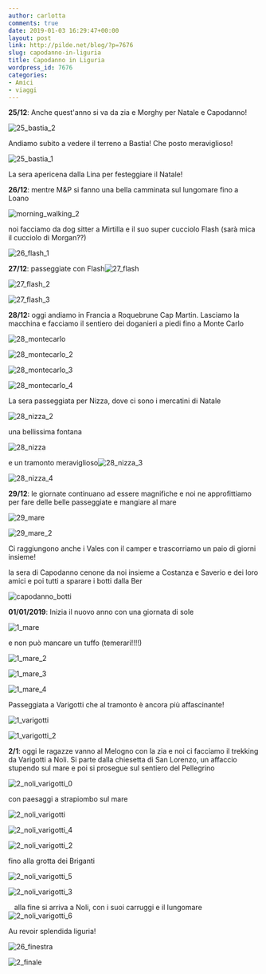 ```yaml
---
author: carlotta
comments: true
date: 2019-01-03 16:29:47+00:00
layout: post
link: http://pilde.net/blog/?p=7676
slug: capodanno-in-liguria
title: Capodanno in Liguria
wordpress_id: 7676
categories:
- Amici
- viaggi
---
```


**25/12**: Anche quest'anno si va da zia e Morghy per Natale e Capodanno!

![25_bastia_2]({{baseurl}}/uploads/2019/03/25_bastia_2-1.jpg)




Andiamo subito a vedere il terreno a Bastia! Che posto meraviglioso!

![25_bastia_1]({{baseurl}}/uploads/2019/03/25_bastia_1.jpg)


La sera apericena dalla Lina per festeggiare il Natale!

**26/12**: mentre M&P si fanno una bella camminata sul lungomare fino a Loano

![morning_walking_2]({{baseurl}}/uploads/2019/03/morning_walking_2.jpg)




noi facciamo da dog sitter a Mirtilla e il suo super cucciolo Flash (sarà mica il cucciolo di Morgan??)




![26_flash_1]({{baseurl}}/uploads/2019/03/26_flash_1.jpg)






**27/12**: passeggiate con Flash![27_flash]({{baseurl}}/uploads/2019/03/27_flash.jpg)


 ![27_flash_2]({{baseurl}}/uploads/2019/03/27_flash_2.jpg)


 ![27_flash_3]({{baseurl}}/uploads/2019/03/27_flash_3.jpg)




**28/12:** oggi andiamo in Francia a Roquebrune Cap Martin. Lasciamo la macchina e facciamo il sentiero dei doganieri a piedi fino a Monte Carlo

![28_montecarlo]({{baseurl}}/uploads/2019/03/28_montecarlo.png)


 ![28_montecarlo_2]({{baseurl}}/uploads/2019/03/28_montecarlo_2.png)


 ![28_montecarlo_3]({{baseurl}}/uploads/2019/03/28_montecarlo_3.png)


 ![28_montecarlo_4]({{baseurl}}/uploads/2019/03/28_montecarlo_4.png)


La sera passeggiata per Nizza, dove ci sono i mercatini di Natale

![28_nizza_2]({{baseurl}}/uploads/2019/03/28_nizza_2.png)


una bellissima fontana

![28_nizza]({{baseurl}}/uploads/2019/03/28_nizza.png)




e un tramonto meraviglioso![28_nizza_3]({{baseurl}}/uploads/2019/03/28_nizza_3.png)


 ![28_nizza_4]({{baseurl}}/uploads/2019/03/28_nizza_4.png)


**29/12**: le giornate continuano ad essere magnifiche e noi ne approfittiamo per fare delle belle passeggiate e mangiare al mare

![29_mare]({{baseurl}}/uploads/2019/03/29_mare.jpg)


 ![29_mare_2]({{baseurl}}/uploads/2019/03/29_mare_2.jpg)


Ci raggiungono anche i Vales con il camper e trascorriamo un paio di giorni insieme!

la sera di Capodanno cenone da noi insieme a Costanza e Saverio e dei loro amici e poi tutti a sparare i botti dalla Ber

![capodanno_botti]({{baseurl}}/uploads/2019/03/capodanno_botti.jpg)


**01/01/2019**: Inizia il nuovo anno con una giornata di sole

![1_mare]({{baseurl}}/uploads/2019/03/1_mare.jpg)


e non può mancare un tuffo (temerari!!!!)




![1_mare_2]({{baseurl}}/uploads/2019/03/1_mare_2.jpg)


 ![1_mare_3]({{baseurl}}/uploads/2019/03/1_mare_3.jpg)


 ![1_mare_4]({{baseurl}}/uploads/2019/03/1_mare_4.jpg)


Passeggiata a Varigotti che al tramonto è ancora più affascinante!

![1_varigotti]({{baseurl}}/uploads/2019/03/1_varigotti.jpg)


 ![1_varigotti_2]({{baseurl}}/uploads/2019/03/1_varigotti_2.jpg)


**2/1**: oggi le ragazze vanno al Melogno con la zia e noi ci facciamo il trekking da Varigotti a Noli. Si parte dalla chiesetta di San Lorenzo, un affaccio stupendo sul mare e poi si prosegue sul sentiero del Pellegrino

![2_noli_varigotti_0]({{baseurl}}/uploads/2019/03/2_noli_varigotti_0.jpg)




con paesaggi a strapiombo sul mare

![2_noli_varigotti]({{baseurl}}/uploads/2019/03/2_noli_varigotti.jpg)


 ![2_noli_varigotti_4]({{baseurl}}/uploads/2019/03/2_noli_varigotti_4.jpg)


![2_noli_varigotti_2]({{baseurl}}/uploads/2019/03/2_noli_varigotti_2.jpg)


 fino alla grotta dei Briganti

![2_noli_varigotti_5]({{baseurl}}/uploads/2019/03/2_noli_varigotti_5.jpg)


![2_noli_varigotti_3]({{baseurl}}/uploads/2019/03/2_noli_varigotti_3.jpg)


   alla fine si arriva a Noli, con i suoi carruggi e il lungomare![2_noli_varigotti_6]({{baseurl}}/uploads/2019/03/2_noli_varigotti_6.jpg)




Au revoir splendida liguria!

![26_finestra]({{baseurl}}/uploads/2019/03/26_finestra-1.jpg)


 ![2_finale]({{baseurl}}/uploads/2019/03/2_finale.jpg)



